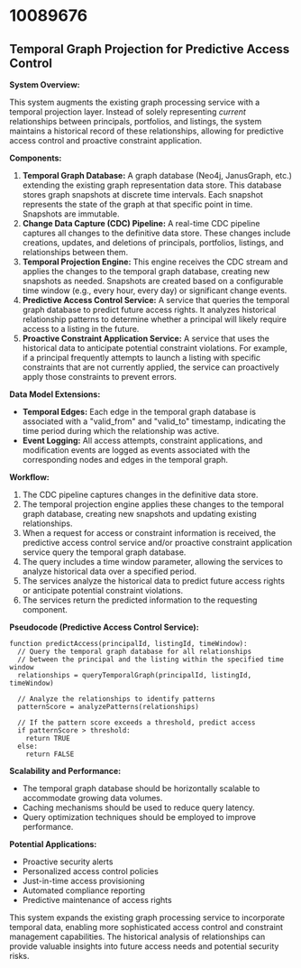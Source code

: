 # 10089676

## Temporal Graph Projection for Predictive Access Control

**System Overview:**

This system augments the existing graph processing service with a temporal projection layer.  Instead of solely representing *current* relationships between principals, portfolios, and listings, the system maintains a historical record of these relationships, allowing for predictive access control and proactive constraint application.

**Components:**

1.  **Temporal Graph Database:** A graph database (Neo4j, JanusGraph, etc.) extending the existing graph representation data store. This database stores graph snapshots at discrete time intervals. Each snapshot represents the state of the graph at that specific point in time. Snapshots are immutable.
2.  **Change Data Capture (CDC) Pipeline:** A real-time CDC pipeline captures all changes to the definitive data store. These changes include creations, updates, and deletions of principals, portfolios, listings, and relationships between them.
3.  **Temporal Projection Engine:**  This engine receives the CDC stream and applies the changes to the temporal graph database, creating new snapshots as needed. Snapshots are created based on a configurable time window (e.g., every hour, every day) or significant change events.
4.  **Predictive Access Control Service:** A service that queries the temporal graph database to predict future access rights. It analyzes historical relationship patterns to determine whether a principal will likely require access to a listing in the future.
5.  **Proactive Constraint Application Service:** A service that uses the historical data to anticipate potential constraint violations. For example, if a principal frequently attempts to launch a listing with specific constraints that are not currently applied, the service can proactively apply those constraints to prevent errors.

**Data Model Extensions:**

*   **Temporal Edges:** Each edge in the temporal graph database is associated with a "valid_from" and "valid_to" timestamp, indicating the time period during which the relationship was active.
*   **Event Logging:**  All access attempts, constraint applications, and modification events are logged as events associated with the corresponding nodes and edges in the temporal graph.

**Workflow:**

1.  The CDC pipeline captures changes in the definitive data store.
2.  The temporal projection engine applies these changes to the temporal graph database, creating new snapshots and updating existing relationships.
3.  When a request for access or constraint information is received, the predictive access control service and/or proactive constraint application service query the temporal graph database.
4.  The query includes a time window parameter, allowing the services to analyze historical data over a specified period.
5.  The services analyze the historical data to predict future access rights or anticipate potential constraint violations.
6.  The services return the predicted information to the requesting component.

**Pseudocode (Predictive Access Control Service):**

```
function predictAccess(principalId, listingId, timeWindow):
  // Query the temporal graph database for all relationships
  // between the principal and the listing within the specified time window
  relationships = queryTemporalGraph(principalId, listingId, timeWindow)

  // Analyze the relationships to identify patterns
  patternScore = analyzePatterns(relationships)

  // If the pattern score exceeds a threshold, predict access
  if patternScore > threshold:
    return TRUE
  else:
    return FALSE
```

**Scalability and Performance:**

*   The temporal graph database should be horizontally scalable to accommodate growing data volumes.
*   Caching mechanisms should be used to reduce query latency.
*   Query optimization techniques should be employed to improve performance.

**Potential Applications:**

*   Proactive security alerts
*   Personalized access control policies
*   Just-in-time access provisioning
*   Automated compliance reporting
*   Predictive maintenance of access rights

This system expands the existing graph processing service to incorporate temporal data, enabling more sophisticated access control and constraint management capabilities. The historical analysis of relationships can provide valuable insights into future access needs and potential security risks.
